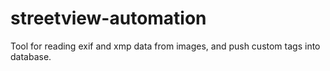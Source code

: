 # streetview-automation
Tool for reading exif and xmp data from images, and push custom tags into database.
